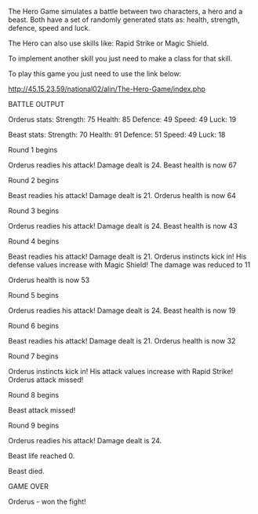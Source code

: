 The Hero Game simulates a battle between two characters, a hero and a beast. Both have a set of randomly generated stats as: health, strength, defence, speed and luck.

The Hero can also use skills like: Rapid Strike or Magic Shield. 

To implement another skill you just need to make a class for that skill.

To play this game you just need to use the link below:

http://45.15.23.59/national02/alin/The-Hero-Game/index.php





BATTLE OUTPUT

Orderus stats:
Strength: 75
Health: 85
Defence: 49
Speed: 49
Luck: 19

Beast stats:
Strength: 70
Health: 91
Defence: 51
Speed: 49
Luck: 18

Round 1 begins

Orderus readies his attack! Damage dealt is 24.
Beast health is now 67

Round 2 begins

Beast readies his attack! Damage dealt is 21.
Orderus health is now 64

Round 3 begins

Orderus readies his attack! Damage dealt is 24.
Beast health is now 43

Round 4 begins

Beast readies his attack! Damage dealt is 21. Orderus instincts kick in! His defense values increase with Magic Shield! The damage was reduced to 11

Orderus health is now 53

Round 5 begins

Orderus readies his attack! Damage dealt is 24.
Beast health is now 19

Round 6 begins

Beast readies his attack! Damage dealt is 21.
Orderus health is now 32

Round 7 begins

Orderus instincts kick in! His attack values increase with Rapid Strike! Orderus attack missed!

Round 8 begins

Beast attack missed!

Round 9 begins

Orderus readies his attack! Damage dealt is 24.

Beast life reached 0.

Beast died.

GAME OVER

Orderus - won the fight!
